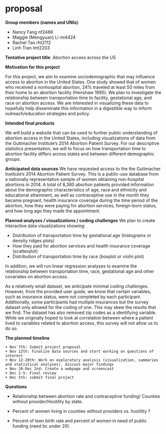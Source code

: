 proposal
================

**Group members (names and UNIs)**:

  - Nancy Fang nf2466  
  - Maggie (Mengyuan) Li ml4424  
  - Rachel Tao rht2112  
  - Linh Tran lmt2203

**Tentative project title**: Abortion access across the US

**Motivation for this project**

For this project, we aim to examine sociodemographic that may influence
access to abortion in the United States. One study showed that of women
who received a nonhospital abortion, 24% traveled at least 50 miles from
their home to an abortion facility (Henshaw 1995). We plan to
investigate the relationship between transportation time to facility,
gestational age, and race on abortion access. We are interested in
visualizing these data to hopefully help disseminate this information in
a digestible way to inform outreach/education strategies and policy.

**Intended final products**

We will build a website that can be used to further public understanding
of abortion access in the United States, including visualizations of
data from the Guttmacher Institute’s 2014 Abortion Patient Survey. For
our descriptive statistics presentation, we will to focus on how
transportation time to abortion facility differs across states and
between different demographic groups.

**Anticipated data sources** We have requested access to the the
Guttmacher Institute’s 2014 Abortion Patient Survey. This is a
public-use database from a nationally representative sample of women
obtaining non-hospital abortions in 2014. A total of 8,380 abortion
patients provided information about the demographic characteristics of
age, race and ethnicity and educational attainment, as well as
contraceptive use in the month they became pregnant, health insurance
coverage during the time period of the abortion, how they were paying
for abortion services, foreign-born status, and how long ago they made
the appointment.

**Planned analyses / visualizations / coding challenges** We plan to
create interactive data visualizations showing:

  - Distribution of transportation time by gestational age (histograms
    or density ridges plots)
  - How they paid for abortion services and health insurance coverage
    (scatterplot)
  - Distribution of transportation time by race (boxplot or violin plot)

In addition, we will run linear regression analyses to examine the
relationship between transportation time, race, gestational age and
other covariates on abortion access.

As a relatively small dataset, we anticipate minimal coding challenges.
However, from the provided user guide, we know that certain variables,
such as insurance status, were not completed by each participant.
Additionally, some participants had multiple insurances but the survey
dataset only allowed for the coding of one. This may skew the results
that we find. The dataset has also removed zip codes as a identifying
variable. While we originally hoped to look at correlation between where
a patient lived to variables related to abortion access, this survey
will not allow us to do so.

**The planned timeline**

    + Nov 7th: Submit project proposal
    + Nov 12th: Finalize data sources and start working on questions of interest
    + Nov 12-20th: Work on exploratory analysis (visualization, summaries and statistical analyses), discuss major findings
    + Nov 20-Dec 2nd: Create a webpage and screencast
    + Dec 2-5: Final review 
    + Dec 5th: submit final project

**Questions**

  - Relationship between abortion rate and contraceptive funding/
    Counties without provider/Hostility by state.

  - Percent of women living in counties without providers vs. hostility
    ?

  - Percent of teen birth rate and percent of women in need of public
    funding (need bc under 20).
